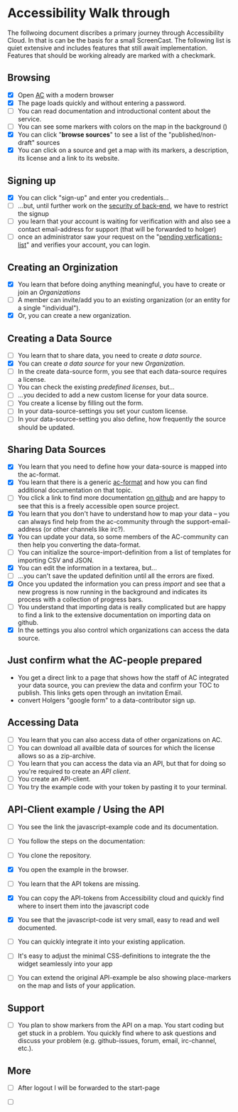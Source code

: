 # Accessibility Walk through

The follwoing document discribes a primary journey through Accessibility Cloud. In that is can be the basis for a small ScreenCast. The following list is quiet extensive and includes features that still await implementation. Features that should be working already are marked with a checkmark.

## Browsing

- [x] Open [AC](https://acloud.eu.meteorapp.com/) with a modern browser
- [x] The page loads quickly and without entering a password.
- [ ] You can read documentation and introductional content about the service.
- [ ] You can see some markers with colors on the map in the background ()
- [x] You can click "**browse sources**" to see a list of the "published/non-draft" sources
- [x] You can click on a source and get a map with its markers, a description, its license and a link to its website.

## Signing up

- [x] You can click "sign-up" and enter you credentials...
- [ ] ...but, until further work on the [security of back-end](https://trello.com/c/a6ROhrCH/209-prevent-un-moderated-input-of-javascript-code-into-source-mapping-definitions), we have to restrict the signup
- [ ] you learn that your account is waiting for verification with and also see a contact email-address for support (that will be forwarded to holger)
- [ ] once an administrator saw your request on the "[pending verfications-list](https://trello.com/c/gEo7n1nJ/210-added-a-pending-user-verifications-list-for-administrators)" and verifies your account, you can login.

## Creating an Orginization

- [x] You learn that before doing anything meaningful, you have to create or join an *Organizations*
- [ ] A member can invite/add you to an existing organization (or an entity for a single "individual").
- [x] Or, you can create a new organization.

## Creating a Data Source

- [ ] You learn that to share data, you need to create *a data source*.
- [x] You can create *a data source* for your new *Organization*.
- [ ] In the create data-source form, you see that each data-source requires a license.
- [ ] You can check the existing *predefined licenses*, but... 
- [ ] ...you decided to add a new custom license for your data source.
- [ ] You create a license by filling out the form.
- [ ] In your data-source-settings you set your custom license.
- [ ] In your data-source-setting you also define, how frequently the source should be updated.

## Sharing Data Sources

- [x] You learn that you need to define how your data-source is mapped into the ac-format.
- [x] You learn that there is a generic [ac-format](ac-format.md) and how you can find additional documentation on that topic.
- [ ] You click a link to find more documentation [on github](https://github.com/sozialhelden//tree/master/docs) and are happy to see that this is a freely accessible open source project.
- [x] You learn that you don't have to understand how to map your data – you can always find help from the ac-community through the support-email-address (or other channels like irc?).
- [x] You can update your data, so some members of the AC-community can then help you converting the data-format.
- [ ] You can initialize the source-import-definition from a list of templates for importing CSV and JSON.
- [x] You can edit the information in a textarea, but...
- [ ] …you can't save the updated definition until all the errors are fixed.
- [x] Once you updated the information you can press *import* and see that a new progress is now running in the background and indicates its process with a collection of progress bars.
- [ ] You understand that importing data is really complicated but are happy to find a link to the extensive documentation on importing data on github.
- [x] In the settings you also control which organizations can access the data source.

## Just confirm what the AC-people prepared

- You get a direct link to a page that shows how the staff of AC integrated your data source, you can preview the data and confirm your TOC to publish. This links gets open through an invitation Email.
- convert Holgers "google form" to a data-contributor sign up.

## Accessing Data

- [ ] You learn that you can also access data of other organizations on AC.
- [ ] You can download all availble data of sources for which the license allows so as a zip-archive.
- [ ] You learn that you can access the data via an API, but that for doing so you're required to create an *API client*.
- [ ] You create an API-client.
- [ ] You try the example code with your token by pasting it to your terminal.

## API-Client example / Using the API

- [ ] You see the link the javascript-example code and its documentation.
- [ ] You follow the steps on the documentation:
- [ ] You clone the repository.
- [x] You open the example in the browser.
- [ ] You learn that the API tokens are missing.
- [x] You can copy the API-tokens from Accessibility cloud and quickly find where to insert them into the javascript code
- [x] You see that the javascript-code ist very small, easy to read and well documented. 
- [ ] You can quickly integrate it into your existing application.
- [ ] It's easy to adjust the minimal CSS-definitions to integrate the the widget seamlessly into your app
- [ ] You can extend the original API-example be also showing place-markers on the map and lists of your application.




## Support

- [ ] You plan to show markers from the API on a map. You start coding but get stuck in a problem. You quickly find where to ask questions and discuss your problem (e.g. github-issues, forum, email, irc-channel, etc.).



## More

- [ ] After logout I will be forwarded to the start-page
- [ ] ​


